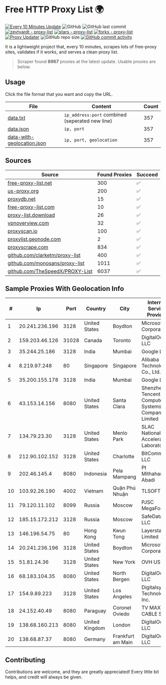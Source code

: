
# Free HTTP Proxy List 🌍

[![Every 10 Minutes Update](https://github.com/mertguvencli/http-proxy-list/actions/workflows/main.yml/badge.svg?branch=main)](https://github.com/mertguvencli/http-proxy-list/actions/workflows/main.yml)
![GitHub](https://img.shields.io/github/license/mertguvencli/http-proxy-list)
![GitHub last commit](https://img.shields.io/github/last-commit/mertguvencli/http-proxy-list)
[![zevtyardt - proxy-list](https://img.shields.io/static/v1?label=zevtyardt&message=proxy-list&color=blue&logo=github)](https://github.com/zevtyardt/proxy-list "Go to GitHub repo")
[![stars - proxy-list](https://img.shields.io/github/stars/zevtyardt/proxy-list?style=social)](https://github.com/zevtyardt/proxy-list)
[![forks - proxy-list](https://img.shields.io/github/forks/zevtyardt/proxy-list?style=social)](https://github.com/zevtyardt/proxy-list)
[![Proxy Updater](https://github.com/zevtyardt/proxy-list/workflows/Proxy%20Updater/badge.svg)](https://github.com/zevtyardt/proxy-list/actions?query=workflow:"Proxy+Updater")
![GitHub repo size](https://img.shields.io/github/repo-size/zevtyardt/proxy-list)
[![GitHub commit activity](https://img.shields.io/github/commit-activity/m/zevtyardt/proxy-list?logo=commits)](https://github.com/zevtyardt/proxy-list/commits/main)

It is a lightweight project that, every 10 minutes, scrapes lots of free-proxy sites, validates if it works, and serves a clean proxy list.

> Scraper found **8967** proxies at the latest update. Usable proxies are below.

## Usage

Click the file format that you want and copy the URL.

|File|Content|Count|
|----|-------|-----|
|[data.txt](https://raw.githubusercontent.com/mertguvencli/http-proxy-list/main/proxy-list/data.txt)|`ip_address:port` combined (seperated new line)|357|
|[data.json](https://raw.githubusercontent.com/mertguvencli/http-proxy-list/main/proxy-list/data.json)|`ip, port`|357|
|[data-with-geolocation.json](https://raw.githubusercontent.com/mertguvencli/http-proxy-list/main/proxy-list/data-with-geolocation.json)|`ip, port, geolocation`|357|

## Sources

|Source|Found Proxies|Succeed|
|------|-------------|-------|
|[free-proxy-list.net](https://free-proxy-list.net)|300|✅|
|[us-proxy.org](https://www.us-proxy.org)|200|✅|
|[proxydb.net](http://proxydb.net)|15|✅|
|[free-proxy-list.com](https://free-proxy-list.com/?page=&port=&type%5B%5D=http&type%5B%5D=https&up_time=0&search=Search)|10|✅|
|[proxy-list.download](https://www.proxy-list.download/HTTP)|26|✅|
|[vpnoverview.com](https://vpnoverview.com/privacy/anonymous-browsing/free-proxy-servers)|32|✅|
|[proxyscan.io](https://www.proxyscan.io)|100|✅|
|[proxylist.geonode.com](https://proxylist.geonode.com/api/proxy-list?limit=300&page=1&sort_by=lastChecked&sort_type=desc&protocols=http,https)|2|✅|
|[proxyscrape.com](https://api.proxyscrape.com/v2/?request=displayproxies&protocol=http&timeout=10000&country=all&ssl=all&anonymity=all)|834|✅|
|[github.com/clarketm/proxy-list](https://raw.githubusercontent.com/clarketm/proxy-list/master/proxy-list-raw.txt)|400|✅|
|[github.com/monosans/proxy-list](https://raw.githubusercontent.com/monosans/proxy-list/main/proxies/http.txt)|1011|✅|
|[github.com/TheSpeedX/PROXY-List](https://raw.githubusercontent.com/TheSpeedX/PROXY-List/master/http.txt)|6037|✅|


## Sample Proxies With Geolocation Info

|#|Ip|Port|Country|City|Internet Service Provider|
|-|--|----|-------|----|-------------------------|
|1|20.241.236.196|3128|United States|Boydton|Microsoft Corporation|
|2|159.203.46.126|31028|Canada|Toronto|DigitalOcean, LLC|
|3|35.244.25.186|3128|India|Mumbai|Google LLC|
|4|8.219.97.248|80|Singapore|Singapore|Alibaba (US) Technology Co., Ltd.|
|5|35.200.155.178|3128|India|Mumbai|Google LLC|
|6|43.153.14.156|8080|United States|Santa Clara|Shenzhen Tencent Computer Systems Company Limited|
|7|134.79.23.30|3128|United States|Menlo Park|SLAC National Accelerator Laboratory|
|8|212.90.102.152|3128|United States|Charlotte|BitCommand LLC|
|9|202.46.145.4|8080|Indonesia|Pela Mampang|Pt Mithaharum Abadi|
|10|103.92.26.190|4002|Vietnam|Quận Phú Nhuận|TLSOFT|
|11|79.120.11.102|8099|Russia|Moscow|PJSC MegaFon|
|12|185.15.172.212|3128|Russia|Moscow|SafeData LLC|
|13|146.196.54.75|80|Hong Kong|Kwun Tong|Layerstack Limited|
|14|20.241.236.196|3128|United States|Boydton|Microsoft Corporation|
|15|51.81.24.36|3128|United States|New York|OVH US LLC|
|16|68.183.104.35|8080|United States|North Bergen|DigitalOcean, LLC|
|17|154.9.89.223|3128|United States|Los Angeles|Digitalsystem Technology Inc.|
|18|24.152.40.49|8080|Paraguay|Coronel Oviedo|TV MAX CABLE S.A.|
|19|138.68.160.213|8080|United Kingdom|London|DigitalOcean, LLC|
|20|138.68.87.37|8080|Germany|Frankfurt am Main|DigitalOcean, LLC|



## Contributing

Contributions are welcome, and they are greatly appreciated! Every
little bit helps, and credit will always be given.

